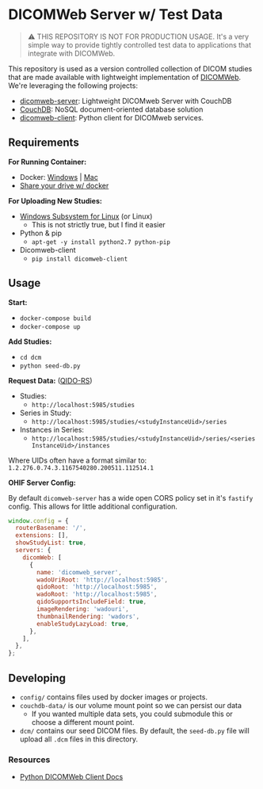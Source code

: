 # DICOMWeb Server w/ Test Data

> ⚠️ THIS REPOSITORY IS NOT FOR PRODUCTION USAGE. It's a very simple way to provide tightly controlled test data to applications that integrate with DICOMWeb.

This repository is used as a version controlled collection of DICOM studies that are made available with lightweight implementation of [DICOMWeb][dicom-web]. We're leveraging the following projects:

- [dicomweb-server][dicomweb-server]: Lightweight DICOMweb Server with CouchDB
- [CouchDB][couchdb]: NoSQL document-oriented database solution
- [dicomweb-client][dicomweb-client]: Python client for DICOMweb services.

## Requirements

**For Running Container:**

- Docker: [Windows][win-docker] | [Mac][mac-docker]
- [Share your drive w/ docker][share-drive]

**For Uploading New Studies:**

- [Windows Subsystem for Linux][install-linux] (or Linux)
  - This is not strictly true, but I find it easier
- Python & pip
  - `apt-get -y install python2.7 python-pip`
- Dicomweb-client
  - `pip install dicomweb-client`

## Usage

**Start:**

- `docker-compose build`
- `docker-compose up`

**Add Studies:**

- `cd dcm`
- `python seed-db.py`

**Request Data:** ([QIDO-RS][qido-rs])

- Studies:
  - `http://localhost:5985/studies`
- Series in Study:
  - `http://localhost:5985/studies/<studyInstanceUid>/series`
- Instances in Series:
  - `http://localhost:5985/studies/<studyInstanceUid>/series/<seriesInstanceUid>/instances`

Where UIDs often have a format similar to: `1.2.276.0.74.3.1167540280.200511.112514.1`

**OHIF Server Config:**

By default `dicomweb-server` has a wide open CORS policy set in it's `fastify` config. This allows for little additional configuration.

```js
window.config = {
  routerBasename: '/',
  extensions: [],
  showStudyList: true,
  servers: {
    dicomWeb: [
      {
        name: 'dicomweb_server',
        wadoUriRoot: 'http://localhost:5985',
        qidoRoot: 'http://localhost:5985',
        wadoRoot: 'http://localhost:5985',
        qidoSupportsIncludeField: true,
        imageRendering: 'wadouri',
        thumbnailRendering: 'wadors',
        enableStudyLazyLoad: true,
      },
    ],
  },
};

```

## Developing

- `config/` contains files used by docker images or projects.
- `couchdb-data/` is our volume mount point so we can persist our data
  - If you wanted multiple data sets, you could submodule this or choose a different mount point.
- `dcm/` contains our seed DICOM files. By default, the `seed-db.py` file will upload all `.dcm` files in this directory.

### Resources

- [Python DICOMWeb Client Docs][dicomweb-client-docs]

<!-- 
    LINKS
-->

[dicomweb-server]: https://github.com/dcmjs-org/dicomweb-server
[dicom-web]: https://www.dicomstandard.org/dicomweb/
[couchdb]: https://couchdb.apache.org/
[dicomweb-client]: https://github.com/clindatsci/dicomweb-client
[qido-rs]: https://www.dicomstandard.org/dicomweb/query-qido-rs/
[win-docker]: https://docs.docker.com/docker-for-windows/install/
[mac-docker]: https://docs.docker.com/docker-for-mac/install/
[share-drive]: https://github.com/docker/for-win/issues/3174#issuecomment-477417558
[install-linux]: https://docs.microsoft.com/en-us/windows/wsl/install-win10
[dicomweb-client-docs]: https://dicomweb-client.readthedocs.io/en/latest/